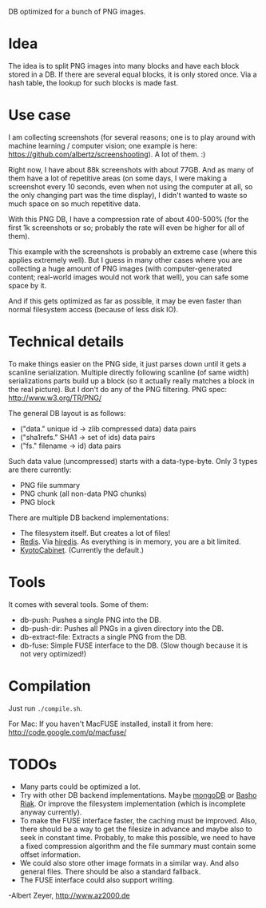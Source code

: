 DB optimized for a bunch of PNG images.

Idea
====

The idea is to split PNG images into many blocks and have each block stored in a DB.
If there are several equal blocks, it is only stored once.
Via a hash table, the lookup for such blocks is made fast.

Use case
========

I am collecting screenshots (for several reasons; one is to play around with machine learning / computer vision;
one example is here: <https://github.com/albertz/screenshooting>). A lot of them. :)

Right now, I have about 88k screenshots with about 77GB. And as many of them have a lot of repetitive areas
(on some days, I were making a screenshot every 10 seconds, even when not using the computer at all,
so the only changing part was the time display), I didn't wanted to waste so much space on so much repetitive data.

With this PNG DB, I have a compression rate of about 400-500%
(for the first 1k screenshots or so; probably the rate will even be higher for all of them).

This example with the screenshots is probably an extreme case (where this applies extremely well).
But I guess in many other cases where you are collecting a huge amount of PNG images
(with computer-generated content; real-world images would not work that well), you can safe some space by it.

And if this gets optimized as far as possible, it may be even faster than normal filesystem access
(because of less disk IO).

Technical details
=================

To make things easier on the PNG side, it just parses down until it gets a scanline serialization.
Multiple directly following scanline (of same width) serializations parts build up a block
(so it actually really matches a block in the real picture). But I don't do any of the PNG filtering.
PNG spec: <http://www.w3.org/TR/PNG/>

The general DB layout is as follows:

- ("data." unique id -> zlib compressed data) data pairs
- ("sha1refs." SHA1 -> set of ids) data pairs
- ("fs." filename -> id) data pairs

Such data value (uncompressed) starts with a data-type-byte. Only 3 types are there currently:

- PNG file summary
- PNG chunk (all non-data PNG chunks)
- PNG block

There are multiple DB backend implementations:

- The filesystem itself. But creates a lot of files!
- [Redis](http://redis.io/). Via [hiredis](https://github.com/antirez/hiredis). As everything is in memory, you are a bit limited.
- [KyotoCabinet](http://fallabs.com/kyotocabinet/). (Currently the default.)

Tools
=====

It comes with several tools. Some of them:

- db-push: Pushes a single PNG into the DB.
- db-push-dir: Pushes all PNGs in a given directory into the DB.
- db-extract-file: Extracts a single PNG from the DB.
- db-fuse: Simple FUSE interface to the DB. (Slow though because it is not very optimized!)

Compilation
===========

Just run `./compile.sh`.

For Mac: If you haven't MacFUSE installed, install it from here: <http://code.google.com/p/macfuse/>

TODOs
=====

- Many parts could be optimized a lot.
- Try with other DB backend implementations.
Maybe [mongoDB](http://www.mongodb.org/) or [Basho Riak](http://www.basho.com/products_riak_overview.php).
Or improve the filesystem implementation (which is incomplete anyway currently).
- To make the FUSE interface faster, the caching must be improved.
Also, there should be a way to get the filesize in advance and maybe also to seek in constant time.
Probably, to make this possible, we need to have a fixed compression algorithm and
the file summary must contain some offset information.
- We could also store other image formats in a similar way. And also general files.
There should be also a standard fallback.
- The FUSE interface could also support writing.


-Albert Zeyer, <http://www.az2000.de>
